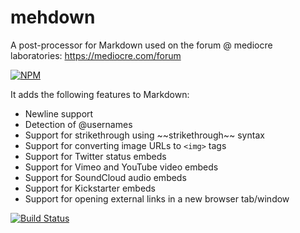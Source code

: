 mehdown
=======

A post-processor for Markdown used on the forum @ mediocre laboratories: https://mediocre.com/forum

[![NPM](https://nodei.co/npm/mehdown.png)](https://nodei.co/npm/mehdown/)

It adds the following features to Markdown:
- Newline support
- Detection of @usernames
- Support for strikethrough using \~~strikethrough~~ syntax
- Support for converting image URLs to `<img>` tags
- Support for Twitter status embeds
- Support for Vimeo and YouTube video embeds
- Support for SoundCloud audio embeds
- Support for Kickstarter embeds
- Support for opening external links in a new browser tab/window

[![Build Status](https://travis-ci.org/mediocre/mehdown.png?branch=master)](https://travis-ci.org/mediocre/mehdown)
